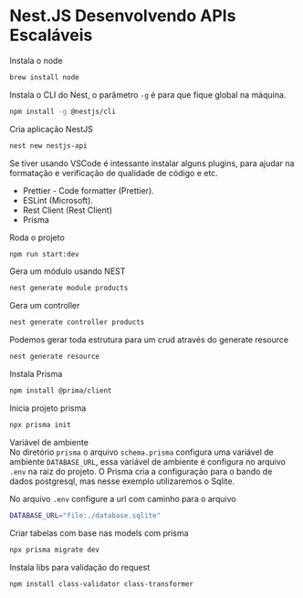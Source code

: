 # Nest.JS Desenvolvendo APIs Escaláveis

Instala o node
```sh
brew install node
```

Instala o CLI do Nest, o parâmetro `-g` é para que fique global na máquina.
```sh
npm install -g @nestjs/cli
```

Cria aplicação NestJS
```sh
nest new nestjs-api
```

Se tiver usando VSCode é intessante instalar alguns plugins, para ajudar na formatação e verificação de qualidade de código e etc.
- Prettier - Code formatter (Prettier).
- ESLint (Microsoft).
- Rest Client (Rest Client)
- Prisma

Roda o projeto
```sh
npm run start:dev
```

Gera um módulo usando NEST
```sh
nest generate module products
```

Gera um controller
```sh
nest generate controller products
```

Podemos gerar toda estrutura para um crud através do generate resource
```sh
nest generate resource
```

Instala Prisma
```sh
npm install @prima/client
```
Inicia projeto prisma
```sh
npx prisma init
```

Variável de ambiente   
No diretório `prisma` o arquivo `schema.prisma` configura uma variável de ambiente `DATABASE_URL`, essa variável de ambiente é configura no arquivo `.env` na raiz do projeto. O Prisma cria a configuração para o bando de dados postgresql, mas nesse exemplo utilizaremos o Sqlite.

No arquivo `.env` configure a url com caminho para o arquivo
```sh
DATABASE_URL="file:./database.sqlite"
```

Criar tabelas com base nas models com prisma
```sh
npx prisma migrate dev
```

Instala libs para validação do request
```sh
npm install class-validator class-transformer
```
